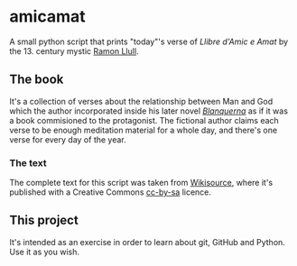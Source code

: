 # amicamat
A small python script that prints "today"'s verse of _Llibre d'Amic e Amat_ by the 13. century mystic
[Ramon Llull](https://en.wikipedia.org/wiki/Ramon_Llull).

## The book
It's a collection of verses about the relationship between Man and God which the author incorporated inside his later novel
_[Blanquerna](https://en.wikipedia.org/wiki/Blanquerna)_ as if it was a book commisioned to the protagonist.
The fictional author claims each verse to be enough meditation material for a whole day,
and there's one verse for every day of the year.

### The text
The complete text for this script was taken from [Wikisource](https://ca.wikisource.org/wiki/Llibre_d'Amic_e_Amat), where it's published with a Creative Commons [cc-by-sa](https://creativecommons.org/licenses/by-sa/3.0/deed.en) licence.

## This project
It's intended as an exercise in order to learn about git, GitHub and Python. Use it as you wish.

